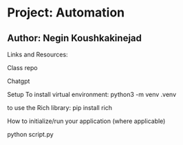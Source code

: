 # Project: Automation

## Author: Negin Koushkakinejad

Links and Resources:

Class repo

Chatgpt

Setup
To install virtual environment: python3 -m venv .venv

to use the Rich library: pip install rich

How to initialize/run your application (where applicable)

python script.py
